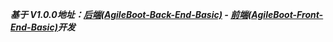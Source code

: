 
***基于 V1.0.0地址：[后端(AgileBoot-Back-End-Basic)](https://github.com/valarchie/AgileBoot-Back-End-Basic) -  [前端(AgileBoot-Front-End-Basic)](https://github.com/valarchie/AgileBoot-Front-End-Basic)开发***
